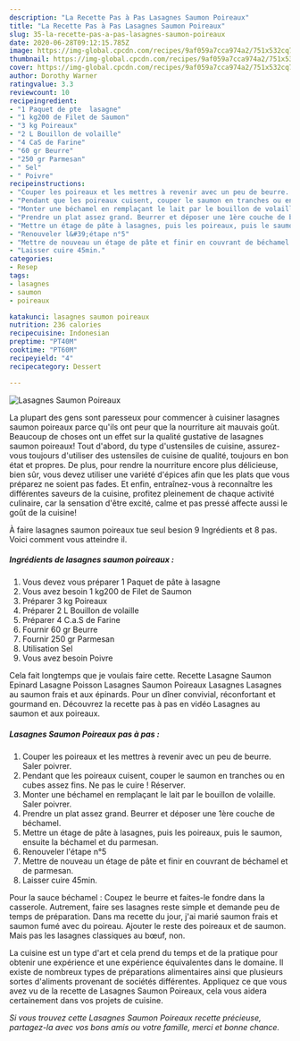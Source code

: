 ```yaml
---
description: "La Recette Pas à Pas Lasagnes Saumon Poireaux"
title: "La Recette Pas à Pas Lasagnes Saumon Poireaux"
slug: 35-la-recette-pas-a-pas-lasagnes-saumon-poireaux
date: 2020-06-28T09:12:15.785Z
image: https://img-global.cpcdn.com/recipes/9af059a7cca974a2/751x532cq70/lasagnes-saumon-poireaux-photo-principale-de-la-recette.jpg
thumbnail: https://img-global.cpcdn.com/recipes/9af059a7cca974a2/751x532cq70/lasagnes-saumon-poireaux-photo-principale-de-la-recette.jpg
cover: https://img-global.cpcdn.com/recipes/9af059a7cca974a2/751x532cq70/lasagnes-saumon-poireaux-photo-principale-de-la-recette.jpg
author: Dorothy Warner
ratingvalue: 3.3
reviewcount: 10
recipeingredient:
- "1 Paquet de pte  lasagne"
- "1 kg200 de Filet de Saumon"
- "3 kg Poireaux"
- "2 L Bouillon de volaille"
- "4 CaS de Farine"
- "60 gr Beurre"
- "250 gr Parmesan"
- " Sel"
- " Poivre"
recipeinstructions:
- "Couper les poireaux et les mettres à revenir avec un peu de beurre. Saler poivrer."
- "Pendant que les poireaux cuisent, couper le saumon en tranches ou en cubes assez fins. Ne pas le cuire ! Réserver."
- "Monter une béchamel en remplaçant le lait par le bouillon de volaille. Saler poivrer."
- "Prendre un plat assez grand. Beurrer et déposer une 1ère couche de béchamel."
- "Mettre un étage de pâte à lasagnes, puis les poireaux, puis le saumon, ensuite la béchamel et du parmesan."
- "Renouveler l&#39;étape n°5"
- "Mettre de nouveau un étage de pâte et finir en couvrant de béchamel et de parmesan."
- "Laisser cuire 45min."
categories:
- Resep
tags:
- lasagnes
- saumon
- poireaux

katakunci: lasagnes saumon poireaux 
nutrition: 236 calories
recipecuisine: Indonesian
preptime: "PT40M"
cooktime: "PT60M"
recipeyield: "4"
recipecategory: Dessert

---
```



![Lasagnes Saumon Poireaux](https://img-global.cpcdn.com/recipes/9af059a7cca974a2/751x532cq70/lasagnes-saumon-poireaux-photo-principale-de-la-recette.jpg)

La plupart des gens sont paresseux pour commencer à cuisiner lasagnes saumon poireaux parce qu'ils ont peur que la nourriture ait mauvais goût. Beaucoup de choses ont un effet sur la qualité gustative de lasagnes saumon poireaux! Tout d'abord, du type d'ustensiles de cuisine, assurez-vous toujours d'utiliser des ustensiles de cuisine de qualité, toujours en bon état et propres. De plus, pour rendre la nourriture encore plus délicieuse, bien sûr, vous devez utiliser une variété d'épices afin que les plats que vous préparez ne soient pas fades. Et enfin, entraînez-vous à reconnaître les différentes saveurs de la cuisine, profitez pleinement de chaque activité culinaire, car la sensation d'être excité, calme et pas pressé affecte aussi le goût de la cuisine!

<!--inarticleads1-->

À faire lasagnes saumon poireaux tue seul besion 9 Ingrédients et 8 pas. Voici comment vous atteindre il.

##### Ingrédients de lasagnes saumon poireaux :

1. Vous devez vous préparer 1 Paquet de pâte à lasagne
1. Vous avez besoin 1 kg200 de Filet de Saumon
1. Préparer 3 kg Poireaux
1. Préparer 2 L Bouillon de volaille
1. Préparer 4 C.a.S de Farine
1. Fournir 60 gr Beurre
1. Fournir 250 gr Parmesan
1. Utilisation  Sel
1. Vous avez besoin  Poivre


Cela fait longtemps que je voulais faire cette. Recette Lasagne Saumon Epinard Lasagne Poisson Lasagnes Saumon Poireaux Lasagnes Lasagnes au saumon frais et aux épinards. Pour un dîner convivial, réconfortant et gourmand en. Découvrez la recette pas à pas en vidéo Lasagnes au saumon et aux poireaux. 

<!--inarticleads2-->

##### Lasagnes Saumon Poireaux pas à pas :

1. Couper les poireaux et les mettres à revenir avec un peu de beurre. Saler poivrer.
1. Pendant que les poireaux cuisent, couper le saumon en tranches ou en cubes assez fins. Ne pas le cuire ! Réserver.
1. Monter une béchamel en remplaçant le lait par le bouillon de volaille. Saler poivrer.
1. Prendre un plat assez grand. Beurrer et déposer une 1ère couche de béchamel.
1. Mettre un étage de pâte à lasagnes, puis les poireaux, puis le saumon, ensuite la béchamel et du parmesan.
1. Renouveler l&#39;étape n°5
1. Mettre de nouveau un étage de pâte et finir en couvrant de béchamel et de parmesan.
1. Laisser cuire 45min.


Pour la sauce béchamel : Coupez le beurre et faites-le fondre dans la casserole. Autrement, faire ses lasagnes reste simple et demande peu de temps de préparation. Dans ma recette du jour, j&#39;ai marié saumon frais et saumon fumé avec du poireau. Ajouter le reste des poireaux et de saumon. Mais pas les lasagnes classiques au bœuf, non. 

<!--inarticleads1-->

<p>
La cuisine est un type d'art et cela prend du temps et de la pratique pour obtenir une expérience et une expérience équivalentes dans le domaine. Il existe de nombreux types de préparations alimentaires ainsi que plusieurs sortes d'aliments provenant de sociétés différentes. Appliquez ce que vous avez vu de la recette de Lasagnes Saumon Poireaux, cela vous aidera certainement dans vos projets de cuisine.
</p>

<p>
<i>Si vous trouvez cette Lasagnes Saumon Poireaux recette précieuse, partagez-la avec vos bons amis ou votre famille, merci et bonne chance.</i>
</p>
